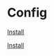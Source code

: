 # Config

[Install](https://raw.githubusercontent.com/Nightwindx/Config/refs/heads/main/No%20Download%20or%20Removal.mobileconfig)

[Install](https://raw.githubusercontent.com/Nightwindx/Config/refs/heads/main/NextDNS.mobileconfig)
